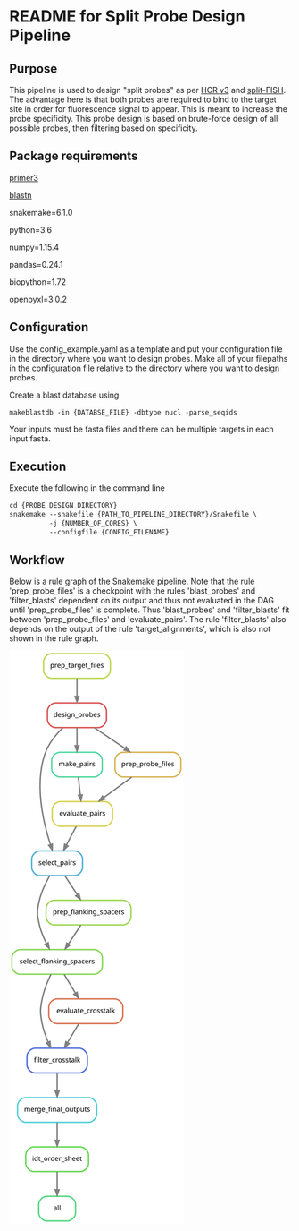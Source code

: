# README for Split Probe Design Pipeline
## Purpose
This pipeline is used to design "split probes" as per [HCR v3](http://doi.org/10.1242/dev.165753) and [split-FISH](https://doi.org/10.1038/s41592-020-0858-0).
The advantage here is that both probes are required to bind to the target site in order for fluorescence signal to appear.
This is meant to increase the probe specificity.
This probe design is based on brute-force design of all possible probes, then filtering based on specificity.


## Package requirements
[primer3](https://github.com/primer3-org/primer3)

[blastn](https://blast.ncbi.nlm.nih.gov/Blast.cgi?CMD=Web&PAGE_TYPE=BlastDocs&DOC_TYPE=Download)

snakemake=6.1.0

python=3.6

numpy=1.15.4

pandas=0.24.1

biopython=1.72

openpyxl=3.0.2


## Configuration
Use the config_example.yaml as a template and put your configuration file in the directory where you want to design probes. Make all of your filepaths in the configuration file relative to the directory where you want to design probes.

Create a blast database using
```
makeblastdb -in {DATABSE_FILE} -dbtype nucl -parse_seqids
```
Your inputs must be fasta files and there can be multiple targets in each input fasta.


## Execution
Execute the following in the command line


```
cd {PROBE_DESIGN_DIRECTORY}
snakemake --snakefile {PATH_TO_PIPELINE_DIRECTORY}/Snakefile \
          -j {NUMBER_OF_CORES} \
          --configfile {CONFIG_FILENAME}
```


## Workflow
Below is a rule graph of the Snakemake pipeline. Note that the rule 'prep_probe_files' is a checkpoint with the rules 'blast_probes' and 'filter_blasts' dependent on its output and thus not evaluated in the DAG until 'prep_probe_files' is complete. Thus 'blast_probes' and 'filter_blasts' fit between 'prep_probe_files' and 'evaluate_pairs'. The rule 'filter_blasts' also depends on the output of the rule 'target_alignments', which is also not shown in the rule graph.


[](./rulegraph.svg)
<img src="./rulegraph.svg">
